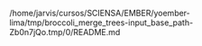 /home/jarvis/cursos/SCIENSA/EMBER/yoember-lima/tmp/broccoli_merge_trees-input_base_path-Zb0n7jQo.tmp/0/README.md
